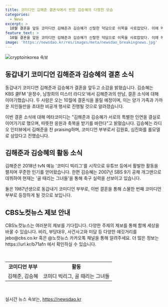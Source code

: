 ```yaml
---
title: 코미디언 김해준 결혼식에서 반한 김승혜의 다정한 모습
categories:
  - News
excerpt: >
  10월 결혼을 앞둔 코미디언 김해준과 김승혜가 신랄한 덕담으로 이목을 사로잡았다. 이에 메타코미디는 두 사람의 결실에 따뜻한 응원과 축복으로 함께해달라고 요청했다. 또한, 김승혜는 라디오 인터뷰에서 김해준에 대해 잘 생겼고 다정다감하다. 그런 모습에 반하지 않았나 싶다며 매혹적인 미모에 대한 언급으로 이목을 끌었다. 1987년생 동갑내기 코미디언 부부의 결혼 소식으로 기대감이 높아지고 있다.
feature_text: >
  10월 결혼을 앞둔 코미디언 김해준과 김승혜가 신랄한 덕담으로 이목을 사로잡았다. 이에 메타코미디는 두 사람의 결실에 따뜻한 응원과 축복으로 함께해달라고 요청했다. 또한, 김승혜는 라디오 인터뷰에서 김해준에 대해 잘 생겼고 다정다감하다. 그런 모습에 반하지 않았나 싶다며 매혹적인 미모에 대한 언급으로 이목을 끌었다. 1987년생 동갑내기 코미디언 부부의 결혼 소식으로 기대감이 높아지고 있다.
image: 'https://newsdao.kr/res/images/meta/newsdao_breakingnews.jpg'
---
```


<p><img src="https://newsdao.kr/res/images/meta/newsdao_breakingnews.jpg" alt="cryptoinkorea 속보" /></p>

<h2 data-ke-size="size26">동갑내기 코미디언 김해준과 김승혜의 결혼 소식</h2>

<p data-ke-size="size16">동갑내기 코미디언 김해준과 김승혜가 결혼을 앞두고 소감을 밝혔습니다. 김승혜는 KBS 쿨FM '윤정수, 남창희의 미스터 라디오'에서 김해준과의 만남, 결혼 소식에 대해 이야기했습니다. 두 사람은 오는 10월에 결혼식을 올릴 예정이며, 이는 양가 가족과 가까운 지인들만을 초대한 비공개 행사로 진행될 것으로 알려졌습니다.</p>

<p data-ke-size="size16">이번 결혼 소식에 대해 메타코미디는 "김해준과 김승혜가 서로의 특별한 인연을 결실로 이어가기로 했으며, 따뜻한 응원과 축복을 받기를 바란다"고 밝혔습니다. 김승혜는 라디오 인터뷰에서 김해준을 찬 praising하며, 코미디언 부부로서 김원효, 심진화를 롤모델로 삼았다고 전했습니다.<p>

<h2 data-ke-size="size26">김해준과 김승혜의 활동 소식</h2>
<p data-ke-size="size16">김해준은 2018년 tvN 예능 '코미디 빅리그'를 시작으로 유튜브 등에서 활발한 활동을 펼치며 꾸준한 인기를 얻어왔습니다. 한편 김승혜는 2007년 SBS 9기 공채 개그맨으로 데뷔하여 현재는 '골 때리는 그녀들'을 통해 축구 실력을 선보이고 있습니다.</p>

<p data-ke-size="size16">둘은 1987년생으로 동갑내기 코미디언 부부로, 이번 결혼을 통해 스물한 번째 코미디언 부부로 등장하게 될 것으로 보입니다.</p>

<h2 data-ke-size="size26">CBS노컷뉴스 제보 안내</h2>

<p data-ke-size="size16">CBS노컷뉴스는 여러분의 제보를 기다립니다. 다양한 주제의 제보를 통해 함께 세상을 바꿀 수 있습니다. 비리, 부당대우, 사건사고와 미담 등 다양한 얘깃거리를 jebo@cbs.co.kr 혹은 @노컷뉴스 카카오톡 채널을 통해 알려주세요. 더 많은 정보는 https://url.kr/b71afn 에서 확인하실 수 있습니다.</p>

<p data-ke-size="size16">&nbsp;</p>

<table>
<tbody>
<tr>
<td style="text-align: center; height: 17px;"><b>코미디언 부부</b></td>
<td style="text-align: center; height: 17px;"><b>활동</b></td>
</tr>
<tr>
<td style="text-align: center; height: 17px;">김해준, 김승혜</td>
<td style="text-align: center; height: 17px;">코미디 빅리그, 골 때리는 그녀들</td>
</tr>
</tbody>
</table>

<p data-ke-size="size16">&nbsp;</p>
실시간 뉴스 속보는, <a href="https://newsdao.kr" rel="dofollow">https://newsdao.kr</a>


